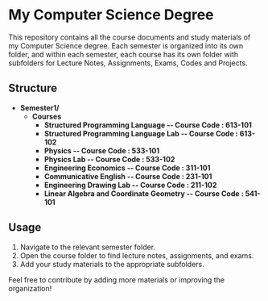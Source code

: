 # My Computer Science Degree

This repository contains all the course documents and study materials of my Computer Science degree. Each semester is organized into its own folder, and within each semester, each course has its own folder with subfolders for Lecture Notes, Assignments, Exams, Codes and Projects.

## Structure

- **Semester1/**
  - **Courses**
    - **Structured Programming Language -- Course Code : 613-101**
    - **Structured Programming Language Lab -- Course Code : 613-102**
    - **Physics -- Course Code : 533-101**
    - **Physics Lab -- Course Code : 533-102**
    - **Engineering Economics -- Course Code : 311-101**
    - **Communicative English -- Course Code : 231-101**
    - **Engineering Drawing Lab -- Course Code : 211-102**
    - **Linear Algebra and Coordinate Geometry -- Course Code : 541-101**
  

## Usage

1. Navigate to the relevant semester folder.
2. Open the course folder to find lecture notes, assignments, and exams.
3. Add your study materials to the appropriate subfolders.

Feel free to contribute by adding more materials or improving the organization!
